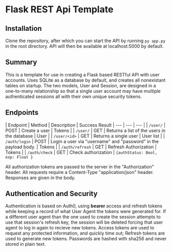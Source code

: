 # Flask REST Api Template

## Installation

Clone the repository, after which you can start the API by running `py app.py` in the root directory. API will then be available at localhost:5000 by default.

## Summary

This is a template for use in creating a Flask based RESTful API with user accounts. Uses SQLite as a database by default, and creates all nonexistant tables on startup. The two models, User and Session, are designed in a one-to-many relationship so that a single user account may have multiple authenticated sessions all with their own unique security tokens. 

## Endpoints

| Endpoint | Method | Description | Success Result
| --- | --- | --- |
| `/user/` | POST | Create a user | Tokens |
| `/user/` | GET | Returns a list of the users in the database | User |
| `/user/<id>` | GET | Returns a single user | User list |
| `/auth/login` | POST | Login a user via "username" and "password" in the payload body. | Tokens |
| `/auth/refresh` | GET | Refresh Authorization | Tokens |
| `/auth/check` | GET | Check authorization | `{authStatus: Bool, exp: Float }`

All authorization tokens are passed to the server in the "Authorization" header. All requests require a Content-Type "application/json" header. Responses are given in the body.

## Authentication and Security
Authentication is based on Auth0, using **bearer** access and refresh tokens while keeping a record of what User Agent the tokens were generated for. If a different user agent than the one used to create the session attempts to use that session's refresh key, the session will be deleted forcing that user agent to log in again to recieve new tokens. Access tokens are used to request any protected information, and quickly time out; Refresh tokens are used to generate new tokens.
Passwords are hashed with sha256 and never stored in plain text. 